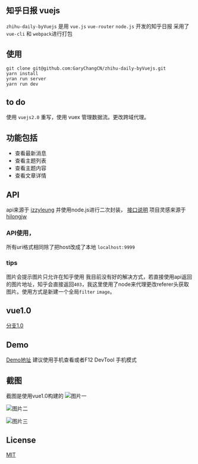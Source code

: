 ## 知乎日报 vuejs

`zhihu-daily-byVuejs` 是用 `vue.js` `vue-router` `node.js` 开发的知乎日报 采用了 `vue-cli` 和 `webpack`进行打包

## 使用

```
git clone git@github.com:GaryChangCN/zhihu-daily-byVuejs.git
yarn install
yran run server
yarn run dev
```

## to do

使用 `vuejs2.0` 重写，使用 vuex 管理数据流。更改跨域代理。

## 功能包括
* 查看最新消息
* 查看主题列表
* 查看主题内容
* 查看文章详情

## API

api来源于 [izzyleung](https://github.com/izzyleung/ZhihuDailyPurify) 并使用node.js进行二次封装， [接口说明](https://github.com/GaryChangCN/zhihu-daily-byVuejs/tree/master/server/readme.md) 项目灵感来源于 [hilongjw](https://github.com/hilongjw/vue-zhihu-daily?utm_source=tuicool&utm_medium=referral) 

### API使用，
所有uri格式相同除了把host改成了本地 `localhost:9999`

### tips
图片会提示图片只允许在知乎使用 我目前没有好的解决方式，若直接使用api返回的图片地址，知乎会直接返回`403`，我这里使用了node来代理更改referer头获取图片。使用方式是新建一个全局`filter` `image`。

## vue1.0

[分支1.0](https://github.com/GaryChangCN/zhihu-daily-byVuejs/tree/v1.0)

## Demo

[Demo地址](http://zhihu.garychang.cn) 建议使用手机查看或者F12 DevTool 手机模式

## 截图

截图是使用vue1.0构建的
![图片一](http://7xw4hd.com1.z0.glb.clouddn.com/620552845619830166.jpg)

![图片二](http://7xw4hd.com1.z0.glb.clouddn.com/635505886232277358.jpg)

![图片三](http://7xw4hd.com1.z0.glb.clouddn.com/92529011503075773.jpg)

## License

[MIT](./LICENSE)
